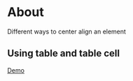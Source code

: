 # About 
Different ways to center align an element 

## Using table and table cell
[Demo](enchanted-cows.surge.sh)
